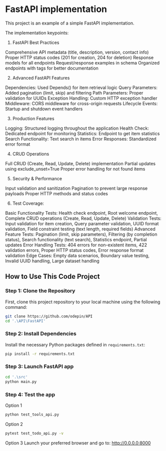 # FastAPI implementation

This project is an example of a simple FastAPI implementation.

The implementation keypoints:
1. FastAPI Best Practices

Comprehensive API metadata (title, description, version, contact info)
Proper HTTP status codes (201 for creation, 204 for deletion)
Response models for all endpoints
Request/response examples in schema
Organized endpoints with tags for better documentation

2. Advanced FastAPI Features

Dependencies: Used Depends() for item retrieval logic
Query Parameters: Added pagination (limit, skip) and filtering
Path Parameters: Proper validation for UUIDs
Exception Handling: Custom HTTP exception handler
Middleware: CORS middleware for cross-origin requests
Lifecycle Events: Startup and shutdown event handlers

3. Production Features

Logging: Structured logging throughout the application
Health Check: Dedicated endpoint for monitoring
Statistics: Endpoint to get item statistics
Search Functionality: Text search in items
Error Responses: Standardized error format

4. CRUD Operations

Full CRUD (Create, Read, Update, Delete) implementation
Partial updates using exclude_unset=True
Proper error handling for not found items

5. Security & Performance

Input validation and sanitization
Pagination to prevent large response payloads
Proper HTTP methods and status codes

6. Test Coverage:

Basic Functionality Tests: Health check endpoint, Root welcome endpoint, Complete CRUD operations (Create, Read, Update, Delete)
Validation Tests: Input validation for item creation, Query parameter validation, UUID format validation, Field constraint testing (text length, required fields)
Advanced Feature Tests: Pagination (limit, skip parameters), Filtering (by completion status), Search functionality (text search), Statistics endpoint, Partial updates
Error Handling Tests: 404 errors for non-existent items, 422 validation errors, Proper HTTP status codes, Error response format validation
Edge Cases: Empty data scenarios, Boundary value testing, Invalid UUID handling, Large dataset handling

## How to Use This Code Project

### Step 1: Clone the Repository

First, clone this project repository to your local machine using the following command:

```bash
git clone https://github.com/odepin/API
cd '.\API\FastAPI'
```

### Step 2: Install Dependencies

Install the necessary Python packages defined in `requirements.txt`:

```bash
pip install -r requirements.txt
```

### Step 3: Launch FastAPI app

```bash
cd '.\src'
python main.py
```

### Step 4: Test the app

Option 1

```bash
python test_tools_api.py
```

Option 2

```bash
pytest test_todo_api.py -v
```

Option 3
Launch your preferred browser and go to: http://0.0.0.0:8000